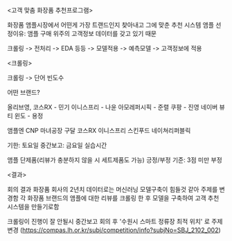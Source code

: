 <고객 맞춤 화장품 추천프로그램>

화장품 앰플시장에서 어떤게 가장 트랜드인지 찾아내고 그에 맞춘 추천 시스템
앰플 선정이유: 앰플 구매 위주의 고객정보 데이터를 갖고 있기 때문

크롤링 -> 전처리 -> EDA 등등 -> 모델적용 -> 예측모델 -> 고객정보에 적용

<크롤링>

크롤링 -> 단어 빈도수

어떤 브랜드?

올리브영, 코스RX - 민기
이니스프리 - 나윤
아모레퍼시픽 - 준렬
쿠팡 - 진영
네이버 뷰티 윈도 - 용정

앰플엔
CNP
마녀공장
구달
코스RX
이니스프리
스킨푸드
네이쳐리퍼블릭

기한: 토요일
중간보고: 금요일 실습시간

앰플 단제품(리뷰가 충분하지 않을 시 세트제품도 가능)
긍정/부정 기준: 3점 미만 부정 


<결과>

회의 결과 화장품 회사의 2년치 데이터로는 머신러닝 모델구축이 힘들것 같아 주제를 변경함
각 화장품 브랜드의 앰플에 대한 리뷰를 크롤링 한 후 모델을 구축하여 고객 추천 시스템을 만들기로함

크롤링이 진행이 잘 안될시 중간보고 회의 후 '수원시 스마트 정류장 최적 위치' 로 주제 변경 
(https://compas.lh.or.kr/subj/competition/info?subjNo=SBJ_2102_002)

